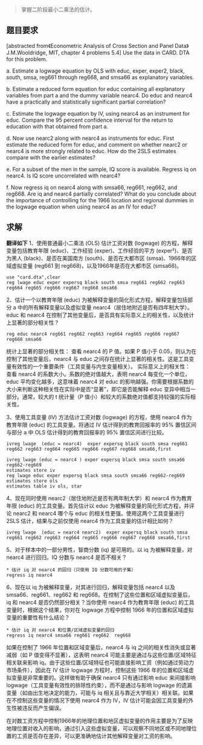 > 掌握二阶段最小二乘法的估计。

## 题目要求
[abstracted from《Econometric Analysis of Cross Section and Panel Data》 J.M.Wooldridge, MIT, chapter 4 problems 5.4]
 Use the data in CARD. DTA for this problem.

a. Estimate a logwage equation by OLS with educ, exper, exper2, black, south,
smsa, reg661 through reg668, and smsa66 as explanatory variables.

b. Estimate a reduced form equation for educ containing all explanatory variables
from part a and the dummy variable nearc4. Do educ and nearc4 have a practically
and statistically significant partial correlation? 

c. Estimate the logwage equation by IV, using nearc4 as an instrument for educ.
Compare the 95 percent confidence interval for the return to education with that
obtained from part a.

d. Now use nearc2 along with nearc4 as instruments for educ. First estimate the
reduced form for educ, and comment on whether nearc2 or nearc4 is more strongly
related to educ. How do the 2SLS estimates compare with the earlier estimates?

e. For a subset of the men in the sample, IQ score is available. Regress iq on nearc4.
Is IQ score uncorrelated with nearc4?

f. Now regress iq on nearc4 along with smsa66, reg661, reg662, and reg668. Are iq
and nearc4 partially correlated? What do you conclude about the importance of
controlling for the 1966 location and regional dummies in the logwage  equation
when using nearc4 as an IV for educ? 

## 求解
**翻译如下**
1、使用普通最小二乘法 (OLS) 估计工资对数 (logwage) 的方程，解释变量包括教育年限 (educ)、工作经验 (exper)、工作经验的平方 (exper²)、是否为黑人 (black)、是否在美国南方 (south)、是否在大都市区 (smsa)、1966年的区域虚拟变量 (reg661 到 reg668)，以及1966年是否在大都市区 (smsa66)。
```{stata}
use "card.dta",clear
reg lwage educ exper expersq black south smsa reg661 reg662 reg663 reg664 reg665 reg666 reg667 reg668 smsa66
```
2、估计一个以教育年限 (educ) 为被解释变量的简化形式方程，解释变量包括部分 a 中的所有解释变量以及虚拟变量 nearc4（居住地附近是否有四年制大学）。educ 和 nearc4 在控制了其他变量后，是否具有实际意义上的相关性，以及统计上显著的部分相关性？
```{stata}
reg educ nearc4 reg661 reg662 reg663 reg664 reg665 reg666 reg667 reg668 smsa66
```
统计上显著的部分相关性： 查看 nearc4 的 P 值。如果 P 值小于 0.05，则认为在控制了其他变量后，nearc4 与 educ 之间存在统计上显著的相关性。这是工具变量有效性的一个重要条件（工具变量与内生变量相关）。
实际意义上的相关性： 查看 nearc4 的系数大小。系数的绝对值越大，表明 nearc4 每变化一个单位，educ 平均变化越多，这意味着 nearc4 对 educ 的影响越强。你需要根据系数的大小来判断这种相关性在实际中是否“显著”，即它是否能解释 educ 变异中相当一部分。通常，较大的 t 统计量（P 值小）和较大的系数绝对值都支持较强的实际相关性。

3、使用工具变量 (IV) 方法估计工资对数 (logwage) 的方程，使用 nearc4 作为教育年限 (educ) 的工具变量。将通过 IV 估计得到的教育回报率的 95% 置信区间与部分 a 中 OLS 估计得到的教育回报率的 95% 置信区间进行比较。
```{stata}
ivreg lwage  (educ = nearc4)  exper expersq black south smsa reg661 reg662 reg663 reg664 reg665 reg666 reg667 reg668 smsa66,first

ivreg lwage (educ = nearc4 ) exper expersq black smsa south smsa66 reg662-reg669
estimates store iv
reg lwage educ exper expersq black smsa south smsa66 reg662-reg669
estimates store ols
estimates table iv ols, star
```
4、现在同时使用 nearc2（居住地附近是否有两年制大学）和 nearc4 作为教育年限 (educ) 的工具变量。首先估计以 educ 为被解释变量的简化形式方程，并评论 nearc2 和 nearc4 哪个与 educ 的相关性更强。使用这两个工具变量进行 2SLS 估计，结果与之前仅使用 nearc4 作为工具变量的估计相比如何？
```{stata}
ivreg lwage  (educ = nearc4 nearc2)  exper expersq black south smsa reg661 reg662 reg663 reg664 reg665 reg666 reg667 reg668 smsa66,first
```

5、对于样本中的一部分男性，智商分数 (iq) 是可用的。以 iq 为被解释变量，对 nearc4 进行回归。IQ 分数与 nearc4 是否不相关？
```{stata}
* 估计 iq 对 nearc4 的回归（只使用 IQ 分数可用的子集）
regress iq nearc4
```

6、现在以 iq 为被解释变量，对其进行回归，解释变量包括 nearc4 以及 smsa66、reg661、reg662 和 reg668。在控制了这些位置和区域虚拟变量后，iq 和 nearc4 是否仍然部分相关？当你使用 nearc4 作为教育年限 (educ) 的工具变量时，根据这个结果，你对在 logwage 方程中控制 1966 年的位置和区域虚拟变量的重要性有什么结论？
```{stata}
* 估计 iq 对 nearc4 和位置/区域虚拟变量的回归
regress iq nearc4 smsa66 reg661 reg662  reg668
```
 如果在控制了 1966 年位置和区域变量后，nearc4 与 iq 之间的相关性消失或显著减弱（如 P 值变得不显著），这表明 nearc4 可能主要是通过与这些位置/区域特征相关联来影响 iq。由于这些位置/区域特征也可能直接影响工资（例如通过劳动力市场条件），因此在 IV 估计 logwage 方程时，控制这些 1966 年的位置和区域虚拟变量是非常重要的。这样做有助于确保 nearc4 只有通过影响 educ 来间接影响 logwage（工具变量有效性的排除性约束），而不是通过与影响 logwage 的遗漏变量（如由出生地决定的能力，可能与 iq 相关且与靠近大学相关）相关联。如果在不控制这些变量的情况下使用 nearc4 作为 IV，IV 估计可能会因工具变量的外生性被违反而产生偏误。

 在对数工资方程中控制1966年的地理位置和地区虚拟变量的作用主要是为了反映地理位置对收入的影响，通过引入这些虚拟变量，可以观察不同地区或不同地理位置的工资是否存在差异，可以更准确地估计其他解释变量对工资的影响。